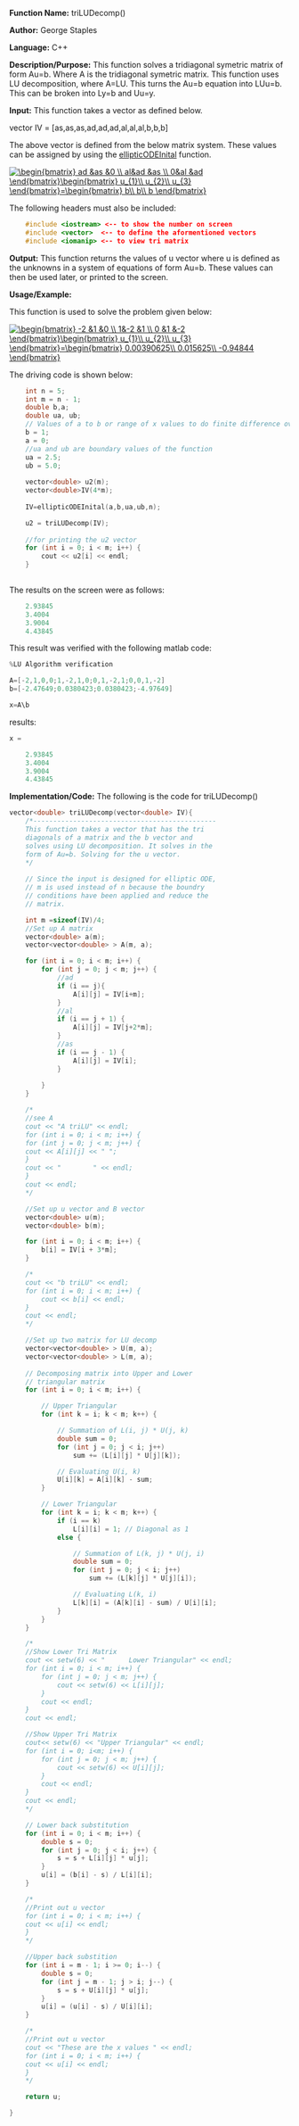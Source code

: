**Function Name:**          triLUDecomp()

**Author:** George Staples

**Language:** C++

**Description/Purpose:** This function solves a tridiagonal symetric matrix of form Au=b. Where A is the tridiagonal symetric matrix. This function uses LU decomposition, where A=LU. This turns the Au=b equation into LUu=b. This can be broken into Ly=b and Uu=y.

**Input:** This function takes a vector as defined below. 

vector IV = [as,as,as,ad,ad,ad,al,al,al,b,b,b]
	
The above vector is defined from the below matrix system. These values can be assigned by using the [ellipticODEInital](https://georgest347.github.io/MATH-5620/softwareManual/HW2/ellipticODEInital) function.
	
<a href="https://www.codecogs.com/eqnedit.php?latex=\begin{bmatrix}&space;ad&space;&as&space;&0&space;\\&space;al&ad&space;&as&space;\\&space;0&al&space;&ad&space;\end{bmatrix}\begin{bmatrix}&space;u_{1}\\&space;u_{2}\\&space;u_{3}&space;\end{bmatrix}=\begin{bmatrix}&space;b\\&space;b\\&space;b&space;\end{bmatrix}" target="_blank"><img src="https://latex.codecogs.com/gif.latex?\begin{bmatrix}&space;ad&space;&as&space;&0&space;\\&space;al&ad&space;&as&space;\\&space;0&al&space;&ad&space;\end{bmatrix}\begin{bmatrix}&space;u_{1}\\&space;u_{2}\\&space;u_{3}&space;\end{bmatrix}=\begin{bmatrix}&space;b\\&space;b\\&space;b&space;\end{bmatrix}" title="\begin{bmatrix} ad &as &0 \\ al&ad &as \\ 0&al &ad \end{bmatrix}\begin{bmatrix} u_{1}\\ u_{2}\\ u_{3} \end{bmatrix}=\begin{bmatrix} b\\ b\\ b \end{bmatrix}" /></a>
  
The following headers must also be included:
  ```c++
      #include <iostream> <-- to show the number on screen
      #include <vector>  <-- to define the aformentioned vectors
      #include <iomanip> <-- to view tri matrix
  ```

**Output:** This function returns the values of u vector where u is defined as the unknowns in a system of equations of form Au=b. These values can then be used later, or printed to the screen.

**Usage/Example:**

This function is used to solve the problem given below:

<a href="https://www.codecogs.com/eqnedit.php?latex=\begin{bmatrix}&space;-2&space;&1&space;&0&space;\\&space;1&-2&space;&1&space;\\&space;0&space;&1&space;&-2&space;\end{bmatrix}\begin{bmatrix}&space;u_{1}\\&space;u_{2}\\&space;u_{3}&space;\end{bmatrix}=\begin{bmatrix}&space;0.00390625\\&space;0.015625\\&space;-0.94844&space;\end{bmatrix}" target="_blank"><img src="https://latex.codecogs.com/gif.latex?\begin{bmatrix}&space;-2&space;&1&space;&0&space;\\&space;1&-2&space;&1&space;\\&space;0&space;&1&space;&-2&space;\end{bmatrix}\begin{bmatrix}&space;u_{1}\\&space;u_{2}\\&space;u_{3}&space;\end{bmatrix}=\begin{bmatrix}&space;0.00390625\\&space;0.015625\\&space;-0.94844&space;\end{bmatrix}" title="\begin{bmatrix} -2 &1 &0 \\ 1&-2 &1 \\ 0 &1 &-2 \end{bmatrix}\begin{bmatrix} u_{1}\\ u_{2}\\ u_{3} \end{bmatrix}=\begin{bmatrix} 0.00390625\\ 0.015625\\ -0.94844 \end{bmatrix}" /></a>

The driving code is shown below:
```c++
	int n = 5;	
	int m = n - 1;
	double b,a;
	double ua, ub;
	// Values of a to b or range of x values to do finite difference over
	b = 1;
	a = 0;
	//ua and ub are boundary values of the function
	ua = 2.5;
	ub = 5.0;
		
	vector<double> u2(m);
	vector<double>IV(4*m);
		
	IV=ellipticODEInital(a,b,ua,ub,n);

	u2 = triLUDecomp(IV);
	
	//for printing the u2 vector
	for (int i = 0; i < m; i++) {
		cout << u2[i] << endl;
	}
	
```

The results on the screen were as follows:

```c++
	2.93845
	3.4004
	3.9004
	4.43845

```
This result was verified with the following matlab code:
```c++
%LU Algorithm verification

A=[-2,1,0,0;1,-2,1,0;0,1,-2,1;0,0,1,-2]
b=[-2.47649;0.0380423;0.0380423;-4.97649]

x=A\b
```
results:
```c++
x =

  	2.93845
	3.4004
	3.9004
	4.43845

```

**Implementation/Code:** The following is the code for triLUDecomp()
```c++
vector<double> triLUDecomp(vector<double> IV){
	/*----------------------------------------------
	This function takes a vector that has the tri
	diagonals of a matrix and the b vector and 
	solves using LU decomposition. It solves in the
	form of Au=b. Solving for the u vector.
	*/
	
	// Since the input is designed for elliptic ODE, 
	// m is used instead of n because the boundry
	// conditions have been applied and reduce the 
	// matrix.

	int m =sizeof(IV)/4;
	//Set up A matrix
	vector<double> a(m);
	vector<vector<double> > A(m, a);

	for (int i = 0; i < m; i++) {
		for (int j = 0; j < m; j++) {
			//ad
			if (i == j){
				A[i][j] = IV[i+m];
			}
			//al
			if (i == j + 1) {
				A[i][j] = IV[j+2*m];
			}
			//as
			if (i == j - 1) {
				A[i][j] = IV[i];
			}
			
		}
	}

	/*
	//see A
	cout << "A triLU" << endl;
	for (int i = 0; i < m; i++) {
	for (int j = 0; j < m; j++) {
	cout << A[i][j] << " ";
	}
	cout << "        " << endl;
	}
	cout << endl;
	*/

	//Set up u vector and B vector
	vector<double> u(m);
	vector<double> b(m);

	for (int i = 0; i < m; i++) {
		b[i] = IV[i + 3*m];
	}

	/*
	cout << "b triLU" << endl;
	for (int i = 0; i < m; i++) {
		cout << b[i] << endl;
	}
	cout << endl;
	*/

	//Set up two matrix for LU decomp
	vector<vector<double> > U(m, a);
	vector<vector<double> > L(m, a);
	
	// Decomposing matrix into Upper and Lower
	// triangular matrix
	for (int i = 0; i < m; i++) {

		// Upper Triangular
		for (int k = i; k < m; k++) {

			// Summation of L(i, j) * U(j, k)
			double sum = 0;
			for (int j = 0; j < i; j++)
				sum += (L[i][j] * U[j][k]);

			// Evaluating U(i, k)
			U[i][k] = A[i][k] - sum;
		}

		// Lower Triangular
		for (int k = i; k < m; k++) {
			if (i == k)
				L[i][i] = 1; // Diagonal as 1
			else {

				// Summation of L(k, j) * U(j, i)
				double sum = 0;
				for (int j = 0; j < i; j++)
					sum += (L[k][j] * U[j][i]);

				// Evaluating L(k, i)
				L[k][i] = (A[k][i] - sum) / U[i][i];
			}
		}
	}

	/*
	//Show Lower Tri Matrix
	cout << setw(6) << "      Lower Triangular" << endl;
	for (int i = 0; i < m; i++) {
		for (int j = 0; j < m; j++) {
			cout << setw(6) << L[i][j];
		}
		cout << endl;
	}
	cout << endl;

	//Show Upper Tri Matrix
	cout<< setw(6) << "Upper Triangular" << endl;
	for (int i = 0; i<m; i++) {
		for (int j = 0; j < m; j++) {
			cout << setw(6) << U[i][j];
		}
		cout << endl;
	}
	cout << endl;
	*/

	// Lower back substitution
	for (int i = 0; i < m; i++) {
		double s = 0;
		for (int j = 0; j < i; j++) {
			s = s + L[i][j] * u[j];
		}
		u[i] = (b[i] - s) / L[i][i];
	}

	/*
	//Print out u vector
	for (int i = 0; i < m; i++) {
	cout << u[i] << endl;
	}
	*/

	//Upper back substition
	for (int i = m - 1; i >= 0; i--) {
		double s = 0;
		for (int j = m - 1; j > i; j--) {
			s = s + U[i][j] * u[j];
		}
		u[i] = (u[i] - s) / U[i][i];
	}

	/*
	//Print out u vector
	cout << "These are the x values " << endl;
	for (int i = 0; i < m; i++) {
	cout << u[i] << endl;
	}
	*/

	return u;

}
```
